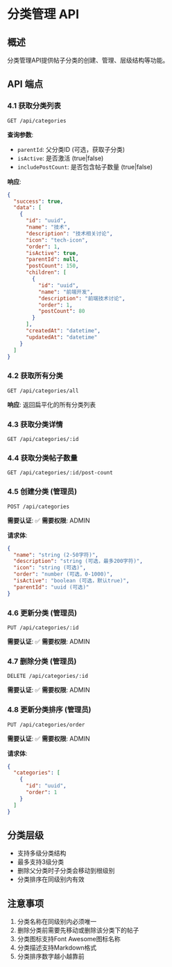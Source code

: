 # 分类管理 API

## 概述

分类管理API提供帖子分类的创建、管理、层级结构等功能。

## API 端点

### 4.1 获取分类列表
```http
GET /api/categories
```

**查询参数**:
- `parentId`: 父分类ID (可选，获取子分类)
- `isActive`: 是否激活 (true|false)
- `includePostCount`: 是否包含帖子数量 (true|false)

**响应**:
```json
{
  "success": true,
  "data": [
    {
      "id": "uuid",
      "name": "技术",
      "description": "技术相关讨论",
      "icon": "tech-icon",
      "order": 1,
      "isActive": true,
      "parentId": null,
      "postCount": 150,
      "children": [
        {
          "id": "uuid",
          "name": "前端开发",
          "description": "前端技术讨论",
          "order": 1,
          "postCount": 80
        }
      ],
      "createdAt": "datetime",
      "updatedAt": "datetime"
    }
  ]
}
```

### 4.2 获取所有分类
```http
GET /api/categories/all
```

**响应**: 返回扁平化的所有分类列表

### 4.3 获取分类详情
```http
GET /api/categories/:id
```

### 4.4 获取分类帖子数量
```http
GET /api/categories/:id/post-count
```

### 4.5 创建分类 (管理员)
```http
POST /api/categories
```
**需要认证**: ✅ **需要权限**: ADMIN

**请求体**:
```json
{
  "name": "string (2-50字符)",
  "description": "string (可选，最多200字符)",
  "icon": "string (可选)",
  "order": "number (可选，0-1000)",
  "isActive": "boolean (可选，默认true)",
  "parentId": "uuid (可选)"
}
```

### 4.6 更新分类 (管理员)
```http
PUT /api/categories/:id
```
**需要认证**: ✅ **需要权限**: ADMIN

### 4.7 删除分类 (管理员)
```http
DELETE /api/categories/:id
```
**需要认证**: ✅ **需要权限**: ADMIN

### 4.8 更新分类排序 (管理员)
```http
PUT /api/categories/order
```
**需要认证**: ✅ **需要权限**: ADMIN

**请求体**:
```json
{
  "categories": [
    {
      "id": "uuid",
      "order": 1
    }
  ]
}
```

## 分类层级

- 支持多级分类结构
- 最多支持3级分类
- 删除父分类时子分类会移动到根级别
- 分类排序在同级别内有效

## 注意事项

1. 分类名称在同级别内必须唯一
2. 删除分类前需要先移动或删除该分类下的帖子
3. 分类图标支持Font Awesome图标名称
4. 分类描述支持Markdown格式
5. 分类排序数字越小越靠前 